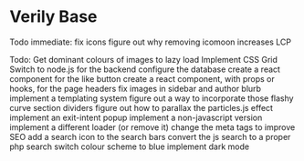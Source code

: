 # Verily Base

Todo immediate: fix icons
		figure out why removing icomoon increases LCP

Todo: 	Get dominant colours of images to lazy load
	Implement CSS Grid
	Switch to node.js for the backend
	configure the database
	create a react component for the like button
	create a react component, with props or hooks, for the page headers
	fix images in sidebar and author blurb
	implement a templating system
	figure out a way to incorporate those flashy curve section dividers
	figure out how to parallax the particles.js effect
	implement an exit-intent popup
	implement a non-javascript version
	implement a different loader (or remove it)
	change the meta tags to improve SEO
	add a search icon to the search bars
	convert the js search to a proper php search
	switch colour scheme to blue
	implement dark mode